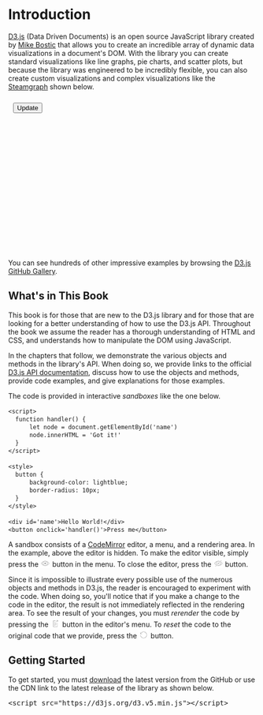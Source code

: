 # Introduction

[D3.js](https://d3js.org) (Data Driven Documents) is an open source JavaScript library created by [Mike Bostic](https://github.com/mbostock) that allows you to create an incredible array of dynamic data visualizations in a document's DOM.  With the library you can create standard visualizations like line graphs, pie charts, and scatter plots, but because the library was engineered to be incredibly flexible, you can also create custom visualizations and complex visualizations like the [Steamgraph](https://bl.ocks.org/mbostock/4060954) shown below.

<style>
#button {
  display: block;
  position: relative;
  top: 10px;
  left: 10px;
}
.menu_button {
  width: 20px;
  height: 20px;
  position: relative;
  top: 3px;
}
</style>

<div id="steamgraph">
    <button id="button" onclick="transition()">Update</button>
    <svg width="700" height="400"></svg>
</div>

<script src="https://d3js.org/d3.v4.min.js"></script>

<script>
var n = 20, // number of layers
    m = 200, // number of samples per layer
    k = 10; // number of bumps per layer

var stack = d3.stack().keys(d3.range(n)).offset(d3.stackOffsetWiggle),
    layers0 = stack(d3.transpose(d3.range(n).map(function() { return bumps(m, k); }))),
    layers1 = stack(d3.transpose(d3.range(n).map(function() { return bumps(m, k); }))),
    layers = layers0.concat(layers1);

var svg = d3.select("svg"),
    width = +svg.attr("width"),
    height = +svg.attr("height");

var x = d3.scaleLinear()
    .domain([0, m - 1])
    .range([0, width]);

var y = d3.scaleLinear()
    .domain([d3.min(layers, stackMin), d3.max(layers, stackMax)])
    .range([height, 0]);

var z = d3.interpolateCool;

var area = d3.area()
    .x(function(d, i) { return x(i); })
    .y0(function(d) { return y(d[0]); })
    .y1(function(d) { return y(d[1]); });

svg.selectAll("path")
  .data(layers0)
  .enter().append("path")
    .attr("d", area)
    .attr("fill", function() { return z(Math.random()); });

function stackMax(layer) {
  return d3.max(layer, function(d) { return d[1]; });
}

function stackMin(layer) {
  return d3.min(layer, function(d) { return d[0]; });
}

function transition() {
  var t;
  d3.selectAll("path")
    .data((t = layers1, layers1 = layers0, layers0 = t))
    .transition()
      .duration(2500)
      .attr("d", area);
}

// Inspired by Lee Byron’s test data generator.
function bumps(n, m) {
  var a = [], i;
  for (i = 0; i < n; ++i) a[i] = 0;
  for (i = 0; i < m; ++i) bump(a, n);
  return a;
}

function bump(a, n) {
  var x = 1 / (0.1 + Math.random()),
      y = 2 * Math.random() - 0.5,
      z = 10 / (0.1 + Math.random());
  for (var i = 0; i < n; i++) {
    var w = (i / n - y) * z;
    a[i] += x * Math.exp(-w * w);
  }
}

</script>

You can see hundreds of other impressive examples by browsing the [D3.js GitHub Gallery](https://github.com/d3/d3/wiki/Gallery).

## What's in This Book

This book is for those that are new to the D3.js library and for those that are looking for a better understanding of how to use the D3.js API.  Throughout the book we assume the reader has a thorough understanding of HTML and CSS, and understands how to manipulate the DOM using JavaScript.

In the chapters that follow, we demonstrate the various objects and methods in the library's API.  When doing so, we provide links to the official [D3.js API documentation](https://github.com/d3/d3/blob/master/API.md), discuss how to use the objects and methods, provide code examples, and give explanations for those examples.

The code is provided in interactive *sandboxes* like the one below.

```
<script>
  function handler() {
      let node = document.getElementById('name')
      node.innerHTML = 'Got it!'
  }
</script>

<style>
  button {
      background-color: lightblue;
      border-radius: 10px;
  }
</style>

<div id='name'>Hello World!</div>
<button onclick='handler()'>Press me</button>
```

  A sandbox consists of a [CodeMirror](https://codemirror.net) editor, a menu, and a rendering area. In the example, above the editor is hidden.  To make the editor visible, simply press the <img class="menu_button" src="img/gray_show_button.png"> button in the menu.  To close the editor, press the <img class="menu_button" src="img/gray_hide_button.png"> button.

  Since it is impossible to illustrate every possible use of the numerous objects and methods in D3.js, the reader is encouraged to experiment with the code.  When doing so, you'll notice that if you make a change to the code in the editor, the result is not immediately reflected in the rendering area.  To see the result of your changes, you must *rerender* the code by pressing the <img class="menu_button" src="img/gray_publish_button.png"> button in the editor's menu.  To *reset* the code to the original code that we provide, press the <img class="menu_button" src="img/gray_reset_button.png"> button.

## Getting Started

To get started, you must [download](https://github.com/d3/d3/zipball/master) the latest version from the GitHub or use the CDN link to the latest release of the library as shown below.

<pre>
&lt;script src="https://d3js.org/d3.v5.min.js">&lt;/script>
</pre>